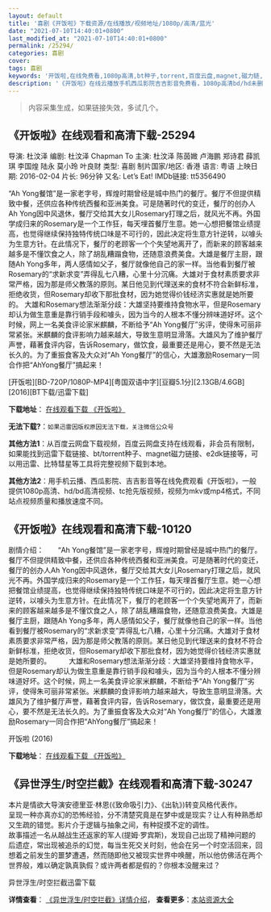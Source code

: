 ```yaml
---
layout: default
title: '喜剧《开饭啦》下载资源/在线播放/视频地址/1080p/高清/蓝光'
date: "2021-07-10T14:40:01+0800"
last_modified_at: "2021-07-10T14:40:01+0800"
permalink: /25294/
categories: 喜剧
cover:
tags: 喜剧
keywords: '开饭啦,在线免费看,1080p高清,bt种子,torrent,百度云盘,magnet,磁力链,迅雷下载资源'
description: '《开饭啦》在线云播放手机西瓜影院吉吉影音免费看，1080p高清bd/hd未删减完整版和tc抢先枪版，mkv/mp4格式，附带bt/torrent种子、magnet/磁力链、百度云盘、网盘资源迅雷下载链接'
---
```


>内容采集生成，如果链接失效，多试几个。


## 《开饭啦》在线观看和高清下载-25294

导演: 杜汶泽 编剧: 杜汶泽 Chapman To 主演: 杜汶泽 陈茵媺 卢海鹏 郑诗君 薛凯琪 李国煌 陆永 莫小玲 叶良财 类型: 喜剧 制片国家/地区: 香港 语言: 粤语 上映日期: 2016-02-04 片长: 96分钟 又名: Let’s Eat! IMDb链接: tt5356490

“Ah Yong餐馆”是一家老字号，辉煌时期曾经是城中热门的餐厅。餐厅不但提供精致中餐，还供应各种传统西餐和亚洲美食。可是随著时代的变迁，餐厅的创办人Ah Yong因中风退休，餐厅交给其大女儿Rosemary打理之后，就风光不再。外国学成归来的Rosemary是一个工作狂，每天埋首餐厅生意。她一心想把餐馆业绩提高，也觉得继续保持独特传统口味是不可行的，因此决定将生意方针逆转，以噱头为生意方针。在此情况下，餐厅的老顾客一个个失望地离开了，而新来的顾客越来越多是不懂饮食之人，除了胡乱糟蹋食物，还随意浪费美食。大雄是餐厅主厨，跟随Ah Yong多年，两人感情如父子，餐厅就像他自己的家一样。当他看到餐厅被Rosemary的“求新求变”弄得乱七八糟，心里十分沉痛。大雄对于食材素质要求非常严格，因为那是师父教落的原则。某日他见到代理送来的食材不符合新鲜标准，拒绝收货，但Rosemary却收下那批食材，因为她觉得价钱经济实惠就是她所要的。 大雄和Rosemary想法渐渐分歧：大雄坚持要维持食物水平，但是Rosemary却认为做生意重是靠行销手段和噱头，因为当今的人根本不懂分辨味道好坏。这个时候，网上一名美食评论家米麒麟，不断给予“Ah Yong餐厅”劣评，使得朱可丽非常紧张。米麒麟的食评影响力越来越大，导致生意明显滑落。大雄风为了维护餐厅声誉，藉著食评内容，告诉Rosemary，做饮食，最重要还是用心，要不然是无法长久的。为了重振食客及大众对“Ah Yong餐厅”的信心，大雄激励Rosemary一同合作把“AhYong餐厅”搞起来！


[开饭啦][BD-720P/1080P-MP4][粤国双语中字][豆瓣5.1分][2.13GB/4.6GB][2016][BT下载/迅雷下载]

**下载地址**： [在线观看下载 《开饭啦》](https://www.btdx8.com/torrent/lets_eat_2016.html) 


**无法下载?**：`如果迅雷因版权原因无法下载，关注微信公众号 `

**其他方法1**：从百度云网盘下载视频，百度云网盘支持在线观看，非会员有限制，如果能找到迅雷下载链接、bt/torrent种子、magnet磁力链接、e2dk链接等，可以用迅雷、比特彗星等工具将完整视频下载到本地。

**其他方法2**：用手机云播、西瓜影院、吉吉影音等在线免费观看《开饭啦》，一般提供1080p高清、hd/bd高清视频、tc抢先版视频，视频为mkv或mp4格式，不同站点视频质量和播放速度不同。


## 《开饭啦》在线观看和高清下载-10120

剧情介绍：　　“Ah Yong餐馆”是一家老字号，辉煌时期曾经是城中热门的餐厅。餐厅不但提供精致中餐，还供应各种传统西餐和亚洲美食。可是随著时代的变迁，餐厅的创办人Ah Yong因中风退休，餐厅交给其大女儿Rosemary打理之后，就风光不再。外国学成归来的Rosemary是一个工作狂，每天埋首餐厅生意。她一心想把餐馆业绩提高，也觉得继续保持独特传统口味是不可行的，因此决定将生意方针逆转，以噱头为生意方针。在此情况下，餐厅的老顾客一个个失望地离开了，而新来的顾客越来越多是不懂饮食之人，除了胡乱糟蹋食物，还随意浪费美食。大雄是餐厅主厨，跟随Ah Yong多年，两人感情如父子，餐厅就像他自己的家一样。当他看到餐厅被Rosemary的“求新求变”弄得乱七八糟，心里十分沉痛。大雄对于食材素质要求非常严格，因为那是师父教落的原则。某日他见到代理送来的食材不符合新鲜标准，拒绝收货，但Rosemary却收下那批食材，因为她觉得价钱经济实惠就是她所要的。  　　大雄和Rosemary想法渐渐分歧：大雄坚持要维持食物水平，但是Rosemary却认为做生意重是靠行销手段和噱头，因为当今的人根本不懂分辨味道好坏。这个时候，网上一名美食评论家米麒麟，不断给予“Ah Yong餐厅”劣评，使得朱可丽非常紧张。米麒麟的食评影响力越来越大，导致生意明显滑落。大雄风为了维护餐厅声誉，藉著食评内容，告诉Rosemary，做饮食，最重要还是用心，要不然是无法长久的。为了重振食客及大众对“Ah Yong餐厅”的信心，大雄激励Rosemary一同合作把“AhYong餐厅”搞起来！


开饭啦 (2016)

**下载地址**： [在线观看下载 《开饭啦》](https://www.btbtdy.me/btdy/dy8608.html) 


## 《异世浮生/时空拦截》在线观看和高清下载-30247

本片是情欲大导演安德里亚·林恩(《致命吸引力》、《出轨》)转变风格代表作。<br /> 呈现一种亦真亦幻的恐怖经验，分不清楚究竟是在梦中或是现实？让人有种熟悉却又生疏的错觉。影片介于逻辑与抽象之间，有种捉摸不定的调性。<br /> 故事描述一名从越战生还返家的军人(提姆·罗宾斯)，发现自己出现了精神问题的后遗症，常出现被追杀的幻觉，每当生死交关时刻，他会在另一个时空活回来，回想着之前发生的噩梦遭遇，然而随即他又被现实世界中唤醒，所以他仿佛活在两个世界般，难以确定孰真孰假？或许两者都是假的？你根本没醒来过？


异世浮生/时空拦截迅雷下载

**详情查看**： [《异世浮生/时空拦截》详情介绍](/movie/30247/)， **查看更多**：[本站资源大全](/movie/t/all/)

